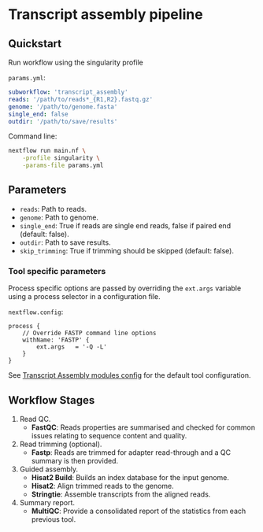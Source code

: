 # Transcript assembly pipeline

## Quickstart

Run workflow using the singularity profile

`params.yml`:

```yml
subworkflow: 'transcript_assembly'
reads: '/path/to/reads*_{R1,R2}.fastq.gz'
genome: '/path/to/genome.fasta'
single_end: false
outdir: '/path/to/save/results'
```

Command line:

```bash
nextflow run main.nf \
    -profile singularity \
    -params-file params.yml
```

## Parameters

- `reads`: Path to reads.
- `genome`: Path to genome.
- `single_end`: True if reads are single end reads, false if paired end (default: false).
- `outdir`: Path to save results.
- `skip_trimming`: True if trimming should be skipped (default: false).

### Tool specific parameters

Process specific options are passed by overriding the `ext.args` variable using a process selector in a configuration file.

`nextflow.config`:

```nextflow
process {
    // Override FASTP command line options
    withName: 'FASTP' {
        ext.args   = '-Q -L'
    }
}
```

See [Transcript Assembly modules config](../../config/transcript_assembly_modules.config) for the default tool configuration.
## Workflow Stages

1. Read QC.
    - **FastQC**: Reads properties are summarised and checked for common issues relating to sequence content and quality.
2. Read trimming (optional).
    - **Fastp**: Reads are trimmed for adapter read-through and a QC summary is then provided.
3. Guided assembly.
    - **Hisat2 Build**: Builds an index database for the input genome.
    - **Hisat2**: Align trimmed reads to the genome.
    - **Stringtie**: Assemble transcripts from the aligned reads.
4. Summary report.
    - **MultiQC**: Provide a consolidated report of the statistics from each previous tool.
